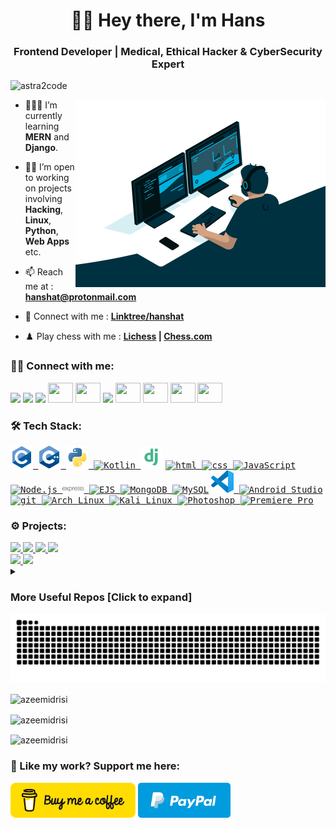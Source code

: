 <!-- my-badges start -->
<!-- my-badges end -->
<!-- [![MasterHead] -->
<h1 align="center">👋🏻 Hey there, I'm Hans</h1>
<h3 align="center"> Frontend Developer | Medical, Ethical Hacker & CyberSecurity Expert</h3>

<p align="left"> <img
        src="https://komarev.com/ghpvc/?username=HansHat&label=Profile%20views&color=0e75b6&style=flat"
        alt="astra2code" /> </p>

<img align="right" alt="Coding" width="400" src="doc/avento.gif" />

- 🧑🏻‍💻 I’m currently learning **MERN** and  **Django**.

- 🤝🏻 I’m open to working on projects involving **Hacking**, **Linux**, **Python**, **Web Apps** etc.

- 📫 Reach me at : **<hanshat@protonmail.com>**

- 📱 Connect with me : **[Linktree/hanshat](https://linktr.ee/hanshat)**

- ♟️ Play chess with me : **[Lichess](https://lichess.org/@/hanshat) | [Chess.com](https://chess.com/member/hanshat)**

<h3 align="left">🤙🏻 Connect with me:</h3>
<p align="left">
        <a href="https://www.hackerrank.com/profile/hanshat" target="_blank" rel="noreferrer"> <kbd> <img
            src="https://upload.wikimedia.org/wikipedia/commons/4/40/HackerRank_Icon-1000px.png"
            width="34" /></a>
        <a href="https://leetcode.com/hanshat/" target="_blank" rel="noreferrer"> <kbd> <img
            src="https://upload.wikimedia.org/wikipedia/commons/1/19/LeetCode_logo_black.png"
            width="34" /></a>
        <a href="https://www.codechef.com/users/hanshat" target="_blank" rel="noreferrer"> <kbd> <img
            src="https://static.uacdn.net/thumbnail/external-app-icons/ce4fd2180646452aa0b03c3ffa3ef8e2.png"
            width="34" /></a>
        <a href="https://www.stackoverflow.com/users/20801729/hanshat"
        target="_blank" rel="noreferrer"> <kbd> <img
            src="https://upload.wikimedia.org/wikipedia/commons/e/ef/Stack_Overflow_icon.svg"
            width="40" height="32" /></a>
        <a href="https://www.dev.to/hanshat" target="_blank"
        rel="noreferrer"> <kbd> <img
            src="https://dev-to-uploads.s3.amazonaws.com/uploads/logos/resized_logo_UQww2soKuUsjaOGNB38o.png"
            width="40" height="32" /></a>
                 <a href="https://www.twitter.com/hanshatt" target="_blank" rel="noreferrer"> <kbd> <img
            src="https://is1-ssl.mzstatic.com/image/thumb/Purple116/v4/1c/1a/0d/1c1a0d1f-3fa5-4644-49ac-034e84d267a0/ProductionAppIcon-1x_U007emarketing-0-7-0-0-0-85-220.png/460x0w.webp"
            width="34" /></a>
        <a href="https://www.facebook.com/hanshat" target="_blank"
        rel="noreferrer"> <kbd> <img
            src="https://upload.wikimedia.org/wikipedia/en/0/04/Facebook_f_logo_%282021%29.svg"
            width="40" height="32" /></a> <a href="http://www.instagram.com/hanshat" target="_blank"
        rel="noreferrer"> <kbd> <img
            src="https://upload.wikimedia.org/wikipedia/commons/9/95/Instagram_logo_2022.svg"
            width="40" height="32" /></a> <a href="https://www.linkedin.com/in/hanshat" target="_blank"
        rel="noreferrer"> <kbd> <img
            src="https://upload.wikimedia.org/wikipedia/commons/8/81/LinkedIn_icon.svg"
            width="40" height="32" /></a>
                <a href="https://www.youtube.com/c/hanshat" target="_blank"
        rel="noreferrer"> <kbd> <img
            src="https://upload.wikimedia.org/wikipedia/commons/0/09/YouTube_full-color_icon_%282017%29.svg"
            width="40" height="32" /></a>
</p>

<h3 align="left">🛠️ Tech Stack:</h3>
<p align="left"> <a href="https://www.cprogramming.com/" target="_blank" rel="noreferrer">  <kbd> <img
            src="https://raw.githubusercontent.com/devicons/devicon/master/icons/c/c-original.svg" alt="c"
            width="36" /> </a>
    <a href="https://www.w3schools.com/cpp/" target="_blank" rel="noreferrer">  <kbd> <img
            src="https://raw.githubusercontent.com/devicons/devicon/master/icons/cplusplus/cplusplus-original.svg"
            alt="cplusplus" width="36" /> </a>
    <a href="https://www.python.org" target="_blank" rel="noreferrer">  <kbd> <img
            src="https://raw.githubusercontent.com/devicons/devicon/master/icons/python/python-original.svg"
            alt="python" width="36" /> </a>
    <a href="https://www.kotlinlang.org" target="_blank" rel="noreferrer">  <kbd> <img
            src="https://icon.icepanel.io/Technology/svg/Kotlin.svg"
            alt="Kotlin" width="36" /> </a>
        <a href="https://www.djangoproject.com/" target="_blank" rel="noreferrer"> <kbd> <img src="https://raw.githubusercontent.com/vscode-icons/vscode-icons/0927fc72a1d655c12ec60178df88bef6da3b883d/icons/file_type_django.svg" width="36" alt="Django" /></a>
    <a href="https://developer.mozilla.org/en-US/docs/Web/HTML" target="_blank" rel="noreferrer">  <kbd> <img
            src="https://www.w3.org/html/logo/downloads/HTML5_Logo.svg"
            alt="html" width="36" /> </a>
    <a href="https://developer.mozilla.org/en-US/docs/Web/CSS" target="_blank" rel="noreferrer">  <kbd> <img
            src="https://upload.wikimedia.org/wikipedia/commons/d/d5/CSS3_logo_and_wordmark.svg"
            alt="css" width="26" /> </a>
    <a href="https://ecma-international.org/publications-and-standards/standards/ecma-262/" target="_blank" rel="noreferrer">  <kbd> <img
            src="https://upload.wikimedia.org/wikipedia/commons/6/6a/JavaScript-logo.png"
            alt="JavaScript" width="34" /> </a>
    <a href="https://nodejs.org/en" target="_blank" rel="noreferrer">  <kbd> <img
            src="https://raw.githubusercontent.com/rahuldkjain/github-profile-readme-generator/master/src/images/icons/BackendDevelopment/nodejs.svg"
            alt="Node.js" width="34" /> </a>
    <a href="https://expressjs.com/" target="_blank" rel="noreferrer">  <kbd> <img
            src="https://raw.githubusercontent.com/rahuldkjain/github-profile-readme-generator/master/src/images/icons/BackendDevelopment/express.svg"
            alt="Express.js" width="34" /> </a>
    <a href="https://ejs.co/" target="_blank" rel="noreferrer">  <kbd> <img
            src="https://www.svgrepo.com/show/373574/ejs.svg"
            alt="EJS" width="36" /> </a>
    <a href="https://www.mongodb.com/" target="_blank" rel="noreferrer">  <kbd> <img
            src="https://raw.githubusercontent.com/rahuldkjain/github-profile-readme-generator/master/src/images/icons/Database/mongodb.svg"
            alt="MongoDB" width="38" /> </a>
    <a href="https://www.mysql.com/" target="_blank" rel="noreferrer"> <kbd> <img src="https://skillicons.dev/icons?i=mysql" width="36" alt="MySQL" /></a>
<!--     <a href="https://kotlinlang.org" target="_blank" rel="noreferrer">  <kbd> <img
            src="https://raw.githubusercontent.com/github/explore/4479d2a2c854198cb00160f8593519c14dc3b905/topics/kotlin/kotlin.png"
            alt="kotlin" width="36" /> </a> -->
    <a href="https://code.visualstudio.com/" target="_blank" rel="noreferrer">  <kbd> <img
            src="https://github.com/devicons/devicon/blob/master/icons/vscode/vscode-original.svg"
            title="Visual Studio Code" alt="Visual Studio Code" width="36"/> </a>
<a href="https://developer.android.com/studio/" target="_blank" rel="noreferrer">  <kbd> <img
            src="https://upload.wikimedia.org/wikipedia/commons/c/c1/Android_Studio_icon_%282023%29.svg"
            alt="Android Studio" width="36" /> </a>
    <a href="https://git-scm.com/" target="_blank" rel="noreferrer">  <kbd> <img
            src="https://www.vectorlogo.zone/logos/git-scm/git-scm-icon.svg" alt="git" width="36"/>
        </a>
    <a href="https://archlinux.org/" target="_blank" rel="noreferrer"> <kbd>  <img
            src="https://upload.wikimedia.org/wikipedia/commons/1/13/Arch_Linux_%22Crystal%22_icon.svg"
            alt="Arch Linux" width="36" /> </a>
    <a href="https://www.kali.org/" target="_blank" rel="noreferrer">  <kbd> <img
            src="https://upload.wikimedia.org/wikipedia/commons/2/2b/Kali-dragon-icon.svg" alt="Kali Linux"
            width="36" /> </a>
    <!--   <a href="https://ubuntu.com/" target="_blank" rel="noreferrer"> <img src="https://assets.ubuntu.com/v1/29985a98-ubuntu-logo32.png" alt="Ubuntu" width="36" height="40"/> </a>
<a href="https://linuxmint.com/" target="_blank" rel="noreferrer"> <img src="https://upload.wikimedia.org/wikipedia/commons/3/3f/Linux_Mint_logo_without_wordmark.svg" alt="Linux Mint" width="36" height="40"/> </a> -->
    <a href="https://www.adobe.com/uk/products/photoshop.html" target="_blank" rel="noreferrer"> <kbd> <img
            src="https://upload.wikimedia.org/wikipedia/commons/thumb/a/af/Adobe_Photoshop_CC_icon.svg/240px-Adobe_Photoshop_CC_icon.svg.png"
            alt="Photoshop" width="36" /> </a> <a
        href="https://www.adobe.com/uk/products/premiere.html" target="_blank" rel="noreferrer"> <kbd> <img
            src="https://upload.wikimedia.org/wikipedia/commons/4/40/Adobe_Premiere_Pro_CC_icon.svg"
            alt="Premiere Pro" width="36" /> </a>
</p>

<h3 align="left">⚙️ Projects:</h3>
<a href="https://github.com/hanshat/PhoneSploit-Pro"><img
        src="https://github-readme-stats.vercel.app/api/pin/?username=AzeemIdrisi&repo=PhoneSploit-Pro" />
</a>
<a href="https://github.com/hanshat/InstaLoaderApp"><img
        src="https://github-readme-stats.vercel.app/api/pin/?username=AzeemIdrisi&repo=InstaLoaderApp" />
</a>
<a href="https://github.com/hanshat/QR-Attendance-System"><img
        src="https://github-readme-stats.vercel.app/api/pin/?username=AzeemIdrisi&repo=QR-Attendance-System" />
</a>
<a href="https://github.com/hanshat/Hacking-Repos"><img
        src="https://github-readme-stats.vercel.app/api/pin/?username=AlphaCorpIN&repo=Hacking-Repos" />
</a>

</br>
<a href="https://github.com/hanshat/XeroSploit-Pro"><img
        src="https://github-readme-stats.vercel.app/api/pin/?username=AzeemIdrisi&repo=XeroSploit-Pro" />
</a>
<a href="https://github.com/hanshat/SwiftChat"><img
        src="https://github-readme-stats.vercel.app/api/pin/?username=AzeemIdrisi&repo=SwiftChat" />
</a>
<details>
        <summary><h3> More Useful Repos [Click to expand]</h3></summary>
<a href="https://github.com/hanshat/StoreX"><img
        src="https://github-readme-stats.vercel.app/api/pin/?username=AzeemIdrisi&repo=StoreX" />
</a>
<a href="https://github.com/hanshat/TweetifyMusic"><img
        src="https://github-readme-stats.vercel.app/api/pin/?username=AzeemIdrisi&repo=TweetifyMusic" />
</a>
<a href="https://github.com/hanshat/ChatterBox"><img
        src="https://github-readme-stats.vercel.app/api/pin/?username=AzeemIdrisi&repo=ChatterBox" />
</a>
</details>

<picture>
    <source media="(prefers-color-scheme: dark)"
        srcset="https://raw.githubusercontent.com/AzeemIdrisi/AzeemIdrisi/output/github-contribution-grid-snake-dark.svg">
    <source media="(prefers-color-scheme: light)"
        srcset="https://raw.githubusercontent.com/AzeemIdrisi/AzeemIdrisi/output/github-contribution-grid-snake.svg">
    <img alt="github contribution grid snake animation"
        src="https://raw.githubusercontent.com/AzeemIdrisi/AzeemIdrisi/output/github-contribution-grid-snake.svg">
</picture>

<p><img align="center"
        src="https://github-readme-stats.vercel.app/api/top-langs?username=azeemidrisi&show_icons=true&locale=en&layout=compact"
        alt="azeemidrisi" /></p>

<p><img align="center"
        src="https://github-readme-stats.vercel.app/api?username=azeemidrisi&show_icons=true&include_all_commits=true&locale=en"
        alt="azeemidrisi" /></p>

<p><img align="center" src="https://github-readme-streak-stats.herokuapp.com/?user=azeemidrisi&"
        alt="azeemidrisi" /></p>

<h3 align="left">🚀 Like my work? Support me here:</h3>
<a href="https://www.buymeacoffee.com/hanshat" target="_blank"> <kbd> <img
        src="doc/default-yellow.png" alt="Buy Me A Coffee"
        width="200"></a>
<a href="https://paypal.me/hanshat" target="_blank"> <kbd> <img
        src="doc/paypal-button-blue.png" alt="PayPal"
        width="148"></a>

